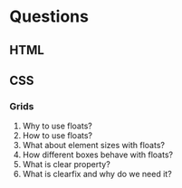 # Questions
## HTML
## CSS
### Grids
1. Why to use floats?
2. How to use floats?
3. What about element sizes with floats?
4. How different boxes behave with floats?
5. What is clear property?
6. What is clearfix and why do we need it?
